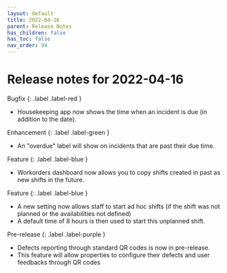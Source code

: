 ```yaml
---
layout: default
title: 2022-04-16
parent: Release Notes
has_children: false
has_toc: false
nav_order: 94
---
```


# Release notes for 2022-04-16

Bugfix
{: .label .label-red }
- Housekeeping app now shows the time when an incident is due (in addition to the date).

Enhancement
{: .label .label-green }
- An "overdue" label will show on incidents that are past their due time. 

Feature
{: .label .label-blue }
- Workorders dashboard now allows you to copy shifts created in past as new shifts in the future.

Feature
{: .label .label-blue }
- A new setting now allows staff to start ad hoc shifts (if the shift was not planned or the availabilities not defined)
- A default time of 8 hours is then used to start this unplanned shift.

Pre-release
{: .label .label-purple }
- Defects reporting through standard QR codes is now in pre-release. 
- This feature will allow properties to configure their defects and user feedbacks through QR codes
